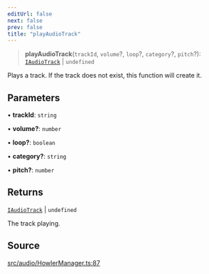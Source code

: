```yaml
---
editUrl: false
next: false
prev: false
title: "playAudioTrack"
---
```


> **playAudioTrack**(`trackId`, `volume`?, `loop`?, `category`?, `pitch`?): [`IAudioTrack`](/api/interfaces/iaudiotrack/) \| `undefined`

Plays a track. If the track does not exist, this function will create it.

## Parameters

• **trackId**: `string`

• **volume?**: `number`

• **loop?**: `boolean`

• **category?**: `string`

• **pitch?**: `number`

## Returns

[`IAudioTrack`](/api/interfaces/iaudiotrack/) \| `undefined`

The track playing.

## Source

[src/audio/HowlerManager.ts:87](https://github.com/relishinc/dill-pixel/blob/543438455c9a47928084300159416186c2aa1095/src/audio/HowlerManager.ts#L87)
